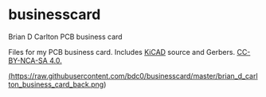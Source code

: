 # businesscard
Brian D Carlton PCB business card

Files for my PCB business card. Includes <a href="http://kicad-pcb.org/">KiCAD</a> source and Gerbers. <a href="https://creativecommons.org/licenses/by-nc-sa/4.0">CC-BY-NCA-SA 4.0.

(https://raw.githubusercontent.com/bdc0/businesscard/master/brian_d_carlton_business_card_back.png)
